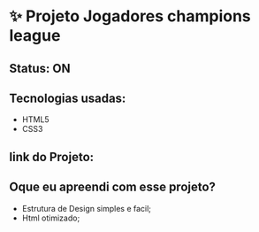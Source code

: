 <h1>✨ Projeto Jogadores champions league</h1>

<h2>Status: ON </h2>

<h2>Tecnologias usadas: </h2>

+ HTML5
+ CSS3

<h2>link do Projeto: </h2>

<h2>Oque eu apreendi com esse projeto? </h2>

+ Estrutura de Design simples e facil;
+ Html otimizado;

<center><img src =""></center>
